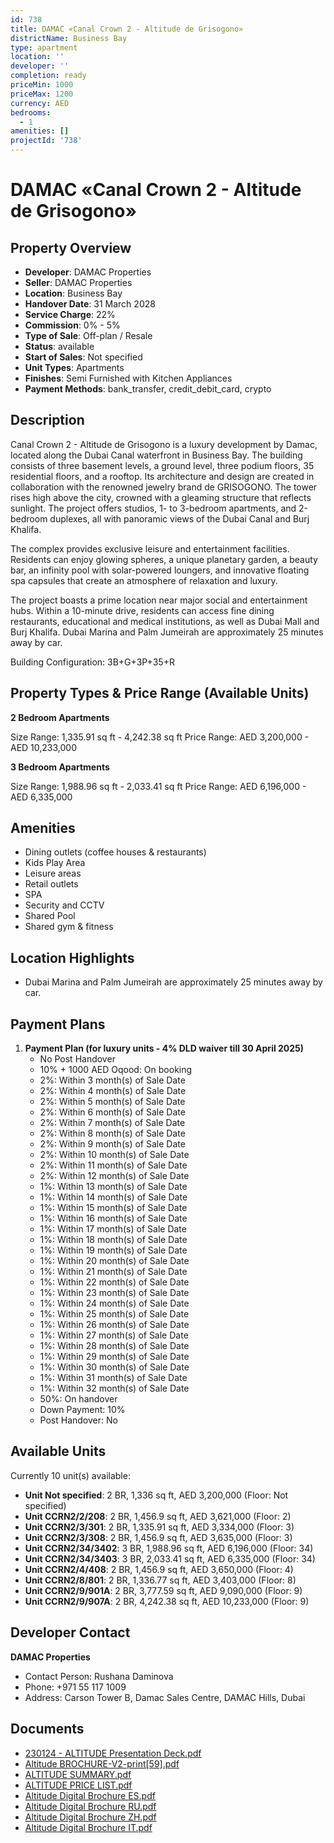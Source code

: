 ```yaml
---
id: 738
title: DAMAC «Canal Crown 2 - Altitude de Grisogono»
districtName: Business Bay
type: apartment
location: ''
developer: ''
completion: ready
priceMin: 1000
priceMax: 1200
currency: AED
bedrooms:
  - 1
amenities: []
projectId: '738'
---
```


# DAMAC «Canal Crown 2 - Altitude de Grisogono»

## Property Overview
- **Developer**: DAMAC Properties
- **Seller**: DAMAC Properties
- **Location**: Business Bay
- **Handover Date**: 31 March 2028
- **Service Charge**: 22%
- **Commission**: 0% - 5%
- **Type of Sale**: Off-plan / Resale
- **Status**: available
- **Start of Sales**: Not specified
- **Unit Types**: Apartments
- **Finishes**: Semi Furnished with Kitchen Appliances
- **Payment Methods**: bank_transfer, credit_debit_card, crypto

## Description
Canal Crown 2 - Altitude de Grisogono is a luxury development by Damac, located along the Dubai Canal waterfront in Business Bay. The building consists of three basement levels, a ground level, three podium floors, 35 residential floors, and a rooftop. Its architecture and design are created in collaboration with the renowned jewelry brand de GRISOGONO. The tower rises high above the city, crowned with a gleaming structure that reflects sunlight. The project offers studios, 1- to 3-bedroom apartments, and 2-bedroom duplexes, all with panoramic views of the Dubai Canal and Burj Khalifa.

The complex provides exclusive leisure and entertainment facilities. Residents can enjoy glowing spheres, a unique planetary garden, a beauty bar, an infinity pool with solar-powered loungers, and innovative floating spa capsules that create an atmosphere of relaxation and luxury.

The project boasts a prime location near major social and entertainment hubs. Within a 10-minute drive, residents can access fine dining restaurants, educational and medical institutions, as well as Dubai Mall and Burj Khalifa. Dubai Marina and Palm Jumeirah are approximately 25 minutes away by car.

Building Configuration: 3B+G+3P+35+R

## Property Types & Price Range (Available Units)
**2 Bedroom Apartments**

Size Range: 1,335.91 sq ft - 4,242.38 sq ft
Price Range: AED 3,200,000 - AED 10,233,000

**3 Bedroom Apartments**

Size Range: 1,988.96 sq ft - 2,033.41 sq ft
Price Range: AED 6,196,000 - AED 6,335,000

## Amenities
- Dining outlets  (coffee houses & restaurants)
- Kids Play Area
- Leisure areas
- Retail outlets
- SPA
- Security and CCTV
- Shared Pool
- Shared gym & fitness

## Location Highlights
- Dubai Marina and Palm Jumeirah are approximately 25 minutes away by car.

## Payment Plans
1. **Payment Plan (for luxury units - 4% DLD waiver till 30 April 2025)**
   - No Post Handover
   - 10% + 1000 AED Oqood: On booking
   - 2%: Within 3 month(s) of Sale Date
   - 2%: Within 4 month(s) of Sale Date
   - 2%: Within 5 month(s) of Sale Date
   - 2%: Within 6 month(s) of Sale Date
   - 2%: Within 7 month(s) of Sale Date
   - 2%: Within 8 month(s) of Sale Date
   - 2%: Within 9 month(s) of Sale Date
   - 2%: Within 10 month(s) of Sale Date
   - 2%: Within 11 month(s) of Sale Date
   - 2%: Within 12 month(s) of Sale Date
   - 1%: Within 13 month(s) of Sale Date
   - 1%: Within 14 month(s) of Sale Date
   - 1%: Within 15 month(s) of Sale Date
   - 1%: Within 16 month(s) of Sale Date
   - 1%: Within 17 month(s) of Sale Date
   - 1%: Within 18 month(s) of Sale Date
   - 1%: Within 19 month(s) of Sale Date
   - 1%: Within 20 month(s) of Sale Date
   - 1%: Within 21 month(s) of Sale Date
   - 1%: Within 22 month(s) of Sale Date
   - 1%: Within 23 month(s) of Sale Date
   - 1%: Within 24 month(s) of Sale Date
   - 1%: Within 25 month(s) of Sale Date
   - 1%: Within 26 month(s) of Sale Date
   - 1%: Within 27 month(s) of Sale Date
   - 1%: Within 28 month(s) of Sale Date
   - 1%: Within 29 month(s) of Sale Date
   - 1%: Within 30 month(s) of Sale Date
   - 1%: Within 31 month(s) of Sale Date
   - 1%: Within 32 month(s) of Sale Date
   - 50%: On handover
   - Down Payment: 10%
   - Post Handover: No

## Available Units
Currently 10 unit(s) available:
- **Unit Not specified**: 2 BR, 1,336 sq ft, AED 3,200,000 (Floor: Not specified)
- **Unit CCRN2/2/208**: 2 BR, 1,456.9 sq ft, AED 3,621,000 (Floor: 2)
- **Unit CCRN2/3/301**: 2 BR, 1,335.91 sq ft, AED 3,334,000 (Floor: 3)
- **Unit CCRN2/3/308**: 2 BR, 1,456.9 sq ft, AED 3,635,000 (Floor: 3)
- **Unit CCRN2/34/3402**: 3 BR, 1,988.96 sq ft, AED 6,196,000 (Floor: 34)
- **Unit CCRN2/34/3403**: 3 BR, 2,033.41 sq ft, AED 6,335,000 (Floor: 34)
- **Unit CCRN2/4/408**: 2 BR, 1,456.9 sq ft, AED 3,650,000 (Floor: 4)
- **Unit CCRN2/8/801**: 2 BR, 1,336.77 sq ft, AED 3,403,000 (Floor: 8)
- **Unit CCRN2/9/901A**: 2 BR, 3,777.59 sq ft, AED 9,090,000 (Floor: 9)
- **Unit CCRN2/9/907A**: 2 BR, 4,242.38 sq ft, AED 10,233,000 (Floor: 9)

## Developer Contact
**DAMAC Properties**
- Contact Person: Rushana Daminova
- Phone: +971 55 117 1009
- Address: Carson Tower B, Damac Sales Centre, DAMAC Hills, Dubai

## Documents
- [230124 - ALTITUDE Presentation Deck.pdf](https://cdn.geniemap.net/2024/01/23/WQjqMYN7z9lJ6yK8l3GNb4w5TuO5NuVDprGYPvAf.pdf)
- [Altitude BROCHURE-V2-print[59].pdf](https://cdn.geniemap.net/2024/01/22/j1QsgoDfAejINx9Nq3XlQ50MvdOxwwpOmVwDJE48.pdf)
- [ALTITUDE  SUMMARY.pdf](https://cdn.geniemap.net/2024/01/25/RyyeDxxq6AekJHAS1LlKuWb1D3s5riT9C7dh6efE.pdf)
- [ALTITUDE PRICE LIST.pdf](https://cdn.geniemap.net/2024/01/25/O9LjSFdt1EqXqywTmlAwvktyjfHl1jdFHg9TaJbf.pdf)
- [Altitude Digital Brochure ES.pdf](https://cdn.geniemap.net/2024/02/07/Ik6cvI9kzUcs6M2m5k2oZ3uOZWrRu7tdymtOb03V.pdf)
- [Altitude Digital Brochure RU.pdf](https://cdn.geniemap.net/2024/02/07/fWmXYDculE3sYwP8ALuGtAHUhGmPJ4FbiK5Omo6X.pdf)
- [Altitude Digital Brochure ZH.pdf](https://cdn.geniemap.net/2024/02/07/uw8sNasyKCFXtEgcurLxviPtlY3Ig3qKV7Lrd0TY.pdf)
- [Altitude Digital Brochure IT.pdf](https://cdn.geniemap.net/2024/02/07/sbi9LfegplvaxQMBpybiAjR5nQFYw6IUfWK4o7IX.pdf)
